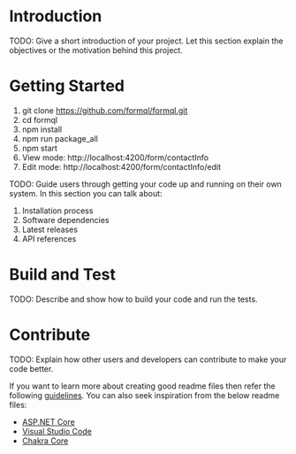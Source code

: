 # Introduction 
TODO: Give a short introduction of your project. Let this section explain the objectives or the motivation behind this project. 

# Getting Started

1) git clone https://github.com/formql/formql.git
2) cd formql
3) npm install
4) npm run package_all
5) npm start
6) View mode: http://localhost:4200/form/contactInfo
7) Edit mode: http://localhost:4200/form/contactInfo/edit

TODO: Guide users through getting your code up and running on their own system. In this section you can talk about:
1.	Installation process
2.	Software dependencies
3.	Latest releases
4.	API references

# Build and Test
TODO: Describe and show how to build your code and run the tests. 

# Contribute
TODO: Explain how other users and developers can contribute to make your code better. 

If you want to learn more about creating good readme files then refer the following [guidelines](https://www.visualstudio.com/en-us/docs/git/create-a-readme). You can also seek inspiration from the below readme files:
- [ASP.NET Core](https://github.com/aspnet/Home)
- [Visual Studio Code](https://github.com/Microsoft/vscode)
- [Chakra Core](https://github.com/Microsoft/ChakraCore)